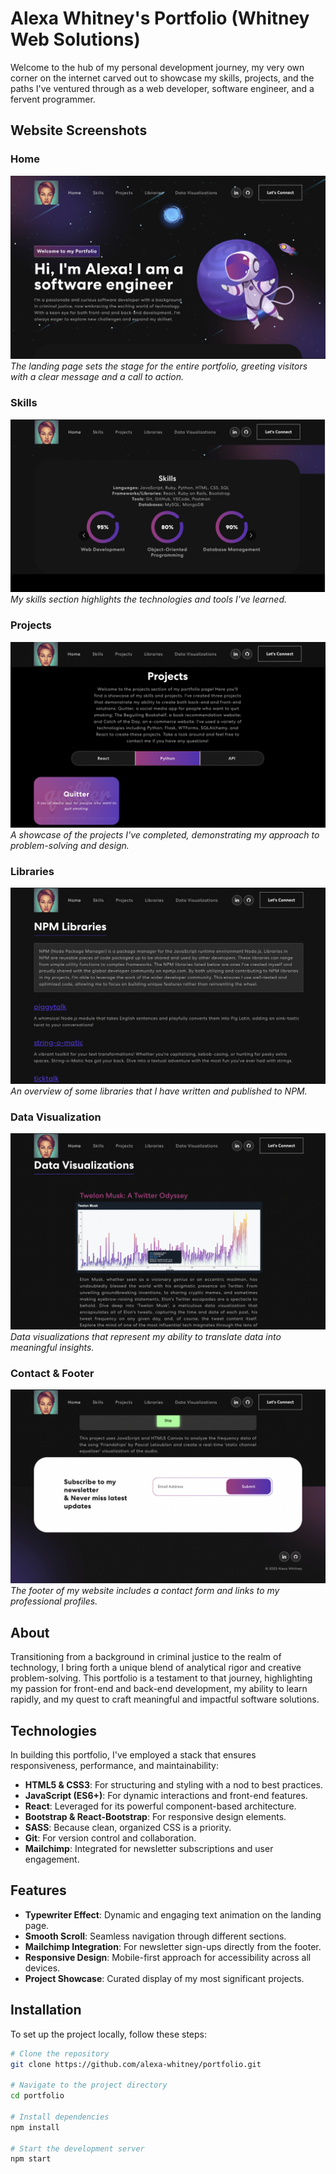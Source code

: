# Alexa Whitney's Portfolio (Whitney Web Solutions)

Welcome to the hub of my personal development journey, my very own corner on the internet carved out to showcase my skills, projects, and the paths I've ventured through as a web developer, software engineer, and a fervent programmer.

## Website Screenshots

### Home
![Header Image](src/assets/images/new_page_screenshots/header.png)
*The landing page sets the stage for the entire portfolio, greeting visitors with a clear message and a call to action.*

### Skills
![Skills Image](src/assets/images/new_page_screenshots/skills.png)
*My skills section highlights the technologies and tools I've learned.*

### Projects
![Projects Image](src/assets/images/new_page_screenshots/projects.png)
*A showcase of the projects I've completed, demonstrating my approach to problem-solving and design.*

### Libraries
![Libraries Image](src/assets/images/new_page_screenshots/libraries.png)
*An overview of some libraries that I have written and published to NPM.*

### Data Visualization
![Data Viz Image](src/assets/images/new_page_screenshots/data_viz.png)
*Data visualizations that represent my ability to translate data into meaningful insights.*

### Contact & Footer
![Footer Image](src/assets/images/new_page_screenshots/footer.png)
*The footer of my website includes a contact form and links to my professional profiles.*

## About

Transitioning from a background in criminal justice to the realm of technology, I bring forth a unique blend of analytical rigor and creative problem-solving. This portfolio is a testament to that journey, highlighting my passion for front-end and back-end development, my ability to learn rapidly, and my quest to craft meaningful and impactful software solutions.

## Technologies

In building this portfolio, I've employed a stack that ensures responsiveness, performance, and maintainability:

- **HTML5 & CSS3**: For structuring and styling with a nod to best practices.
- **JavaScript (ES6+)**: For dynamic interactions and front-end features.
- **React**: Leveraged for its powerful component-based architecture.
- **Bootstrap & React-Bootstrap**: For responsive design elements.
- **SASS**: Because clean, organized CSS is a priority.
- **Git**: For version control and collaboration.
- **Mailchimp**: Integrated for newsletter subscriptions and user engagement.

## Features

- **Typewriter Effect**: Dynamic and engaging text animation on the landing page.
- **Smooth Scroll**: Seamless navigation through different sections.
- **Mailchimp Integration**: For newsletter sign-ups directly from the footer.
- **Responsive Design**: Mobile-first approach for accessibility across all devices.
- **Project Showcase**: Curated display of my most significant projects.

## Installation

To set up the project locally, follow these steps:

```bash
# Clone the repository
git clone https://github.com/alexa-whitney/portfolio.git

# Navigate to the project directory
cd portfolio

# Install dependencies
npm install

# Start the development server
npm start

